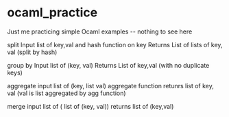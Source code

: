 ocaml_practice
==============

Just me practicing simple Ocaml examples -- nothing to see here

split 
Input list of key,val and hash function on key
Returns
List of lists of key, val (split by hash)

group by
Input list of (key, val) 
Returns
List of key,val (with no duplicate keys)

aggregate
input list of (key, list val)  aggregate function
retunrs
list of key, val 
(val is list aggregated by agg function)

merge
input list of ( list of (key, val))
returns
list of (key,val)
